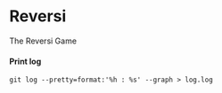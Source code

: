 # Reversi
The Reversi Game

#### Print log

``` git log --pretty=format:'%h : %s' --graph > log.log ```
